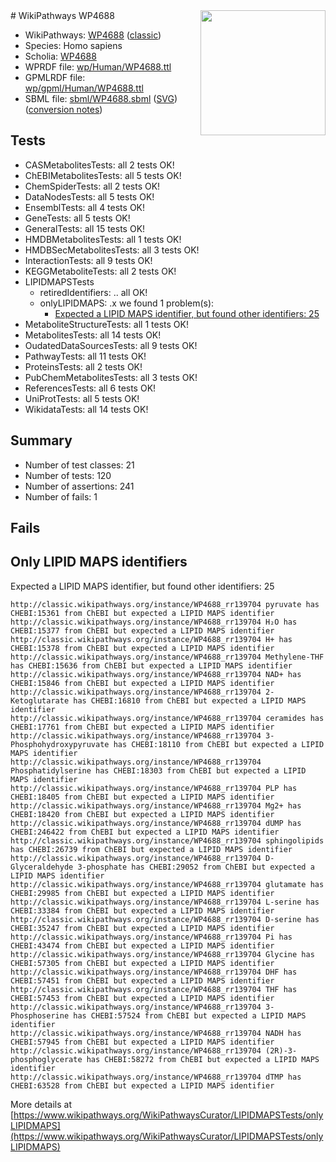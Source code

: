 <img style="float: right; width: 200px" src="https://upload.wikimedia.org/wikipedia/commons/thumb/8/83/Wplogo_with_text_500.png/640px-Wplogo_with_text_500.png" />
# WikiPathways WP4688

* WikiPathways: [WP4688](https://wikipathways.org/pathways/WP4688) ([classic](https://classic.wikipathways.org/instance/WP4688))
* Species: Homo sapiens
* Scholia: [WP4688](https://scholia.toolforge.org/wikipathways/WP4688)
* WPRDF file: [wp/Human/WP4688.ttl](../wp/Human/WP4688.ttl)
* GPMLRDF file: [wp/gpml/Human/WP4688.ttl](../wp/gpml/Human/WP4688.ttl)
* SBML file: [sbml/WP4688.sbml](../sbml/WP4688.sbml) ([SVG](../sbml/WP4688.svg)) ([conversion notes](../sbml/WP4688.txt))

## Tests
* CASMetabolitesTests: all 2 tests OK!
* ChEBIMetabolitesTests: all 5 tests OK!
* ChemSpiderTests: all 2 tests OK!
* DataNodesTests: all 5 tests OK!
* EnsemblTests: all 4 tests OK!
* GeneTests: all 5 tests OK!
* GeneralTests: all 15 tests OK!
* HMDBMetabolitesTests: all 1 tests OK!
* HMDBSecMetabolitesTests: all 3 tests OK!
* InteractionTests: all 9 tests OK!
* KEGGMetaboliteTests: all 2 tests OK!
* LIPIDMAPSTests
    * retiredIdentifiers: .. all OK!
    * onlyLIPIDMAPS: .x we found 1 problem(s):
        * [Expected a LIPID MAPS identifier, but found other identifiers: 25](#d0bfb69c)
* MetaboliteStructureTests: all 1 tests OK!
* MetabolitesTests: all 14 tests OK!
* OudatedDataSourcesTests: all 9 tests OK!
* PathwayTests: all 11 tests OK!
* ProteinsTests: all 2 tests OK!
* PubChemMetabolitesTests: all 3 tests OK!
* ReferencesTests: all 6 tests OK!
* UniProtTests: all 5 tests OK!
* WikidataTests: all 14 tests OK!


## Summary

* Number of test classes: 21
* Number of tests: 120
* Number of assertions: 241
* Number of fails: 1

## Fails

<a name="d0bfb69c" />

## Only LIPID MAPS identifiers

Expected a LIPID MAPS identifier, but found other identifiers: 25
```
http://classic.wikipathways.org/instance/WP4688_rr139704 pyruvate has CHEBI:15361 from ChEBI but expected a LIPID MAPS identifier
http://classic.wikipathways.org/instance/WP4688_rr139704 H₂O has CHEBI:15377 from ChEBI but expected a LIPID MAPS identifier
http://classic.wikipathways.org/instance/WP4688_rr139704 H+ has CHEBI:15378 from ChEBI but expected a LIPID MAPS identifier
http://classic.wikipathways.org/instance/WP4688_rr139704 Methylene-THF has CHEBI:15636 from ChEBI but expected a LIPID MAPS identifier
http://classic.wikipathways.org/instance/WP4688_rr139704 NAD+ has CHEBI:15846 from ChEBI but expected a LIPID MAPS identifier
http://classic.wikipathways.org/instance/WP4688_rr139704 2-Ketoglutarate has CHEBI:16810 from ChEBI but expected a LIPID MAPS identifier
http://classic.wikipathways.org/instance/WP4688_rr139704 ceramides has CHEBI:17761 from ChEBI but expected a LIPID MAPS identifier
http://classic.wikipathways.org/instance/WP4688_rr139704 3-Phosphohydroxypyruvate has CHEBI:18110 from ChEBI but expected a LIPID MAPS identifier
http://classic.wikipathways.org/instance/WP4688_rr139704 Phosphatidylserine has CHEBI:18303 from ChEBI but expected a LIPID MAPS identifier
http://classic.wikipathways.org/instance/WP4688_rr139704 PLP has CHEBI:18405 from ChEBI but expected a LIPID MAPS identifier
http://classic.wikipathways.org/instance/WP4688_rr139704 Mg2+ has CHEBI:18420 from ChEBI but expected a LIPID MAPS identifier
http://classic.wikipathways.org/instance/WP4688_rr139704 dUMP has CHEBI:246422 from ChEBI but expected a LIPID MAPS identifier
http://classic.wikipathways.org/instance/WP4688_rr139704 sphingolipids has CHEBI:26739 from ChEBI but expected a LIPID MAPS identifier
http://classic.wikipathways.org/instance/WP4688_rr139704 D-Glyceraldehyde 3-phosphate has CHEBI:29052 from ChEBI but expected a LIPID MAPS identifier
http://classic.wikipathways.org/instance/WP4688_rr139704 glutamate has CHEBI:29985 from ChEBI but expected a LIPID MAPS identifier
http://classic.wikipathways.org/instance/WP4688_rr139704 L-serine has CHEBI:33384 from ChEBI but expected a LIPID MAPS identifier
http://classic.wikipathways.org/instance/WP4688_rr139704 D-serine has CHEBI:35247 from ChEBI but expected a LIPID MAPS identifier
http://classic.wikipathways.org/instance/WP4688_rr139704 Pi has CHEBI:43474 from ChEBI but expected a LIPID MAPS identifier
http://classic.wikipathways.org/instance/WP4688_rr139704 Glycine has CHEBI:57305 from ChEBI but expected a LIPID MAPS identifier
http://classic.wikipathways.org/instance/WP4688_rr139704 DHF has CHEBI:57451 from ChEBI but expected a LIPID MAPS identifier
http://classic.wikipathways.org/instance/WP4688_rr139704 THF has CHEBI:57453 from ChEBI but expected a LIPID MAPS identifier
http://classic.wikipathways.org/instance/WP4688_rr139704 3-Phosphoserine has CHEBI:57524 from ChEBI but expected a LIPID MAPS identifier
http://classic.wikipathways.org/instance/WP4688_rr139704 NADH has CHEBI:57945 from ChEBI but expected a LIPID MAPS identifier
http://classic.wikipathways.org/instance/WP4688_rr139704 (2R)-3-phosphoglycerate has CHEBI:58272 from ChEBI but expected a LIPID MAPS identifier
http://classic.wikipathways.org/instance/WP4688_rr139704 dTMP has CHEBI:63528 from ChEBI but expected a LIPID MAPS identifier
```

More details at [https://www.wikipathways.org/WikiPathwaysCurator/LIPIDMAPSTests/onlyLIPIDMAPS](https://www.wikipathways.org/WikiPathwaysCurator/LIPIDMAPSTests/onlyLIPIDMAPS)

